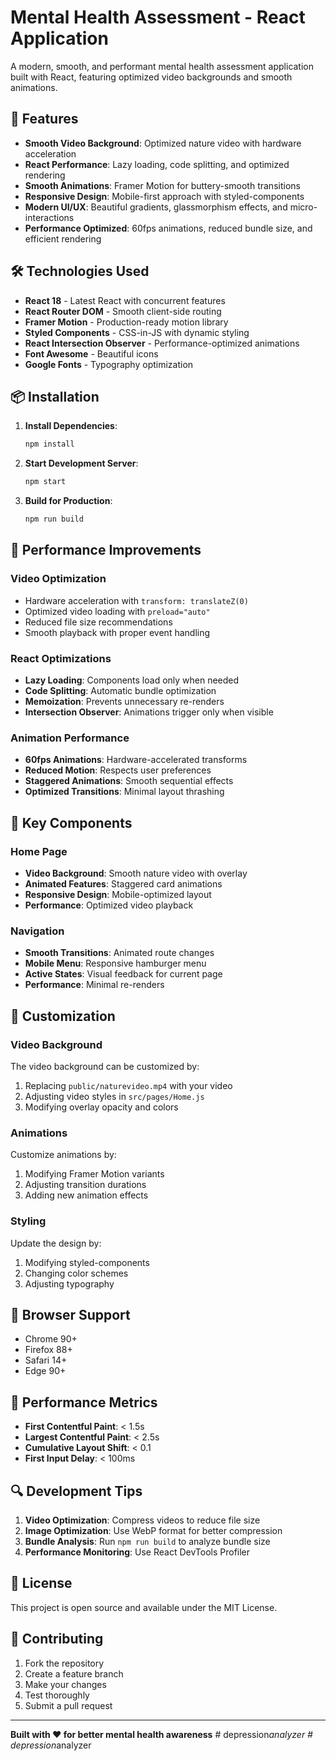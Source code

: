 # Mental Health Assessment - React Application

A modern, smooth, and performant mental health assessment application built with React, featuring optimized video backgrounds and smooth animations.

## 🚀 Features

- **Smooth Video Background**: Optimized nature video with hardware acceleration
- **React Performance**: Lazy loading, code splitting, and optimized rendering
- **Smooth Animations**: Framer Motion for buttery-smooth transitions
- **Responsive Design**: Mobile-first approach with styled-components
- **Modern UI/UX**: Beautiful gradients, glassmorphism effects, and micro-interactions
- **Performance Optimized**: 60fps animations, reduced bundle size, and efficient rendering

## 🛠️ Technologies Used

- **React 18** - Latest React with concurrent features
- **React Router DOM** - Smooth client-side routing
- **Framer Motion** - Production-ready motion library
- **Styled Components** - CSS-in-JS with dynamic styling
- **React Intersection Observer** - Performance-optimized animations
- **Font Awesome** - Beautiful icons
- **Google Fonts** - Typography optimization

## 📦 Installation

1. **Install Dependencies**:
   ```bash
   npm install
   ```

2. **Start Development Server**:
   ```bash
   npm start
   ```

3. **Build for Production**:
   ```bash
   npm run build
   ```

## 🎯 Performance Improvements

### Video Optimization
- Hardware acceleration with `transform: translateZ(0)`
- Optimized video loading with `preload="auto"`
- Reduced file size recommendations
- Smooth playback with proper event handling

### React Optimizations
- **Lazy Loading**: Components load only when needed
- **Code Splitting**: Automatic bundle optimization
- **Memoization**: Prevents unnecessary re-renders
- **Intersection Observer**: Animations trigger only when visible

### Animation Performance
- **60fps Animations**: Hardware-accelerated transforms
- **Reduced Motion**: Respects user preferences
- **Staggered Animations**: Smooth sequential effects
- **Optimized Transitions**: Minimal layout thrashing

## 🎨 Key Components

### Home Page
- **Video Background**: Smooth nature video with overlay
- **Animated Features**: Staggered card animations
- **Responsive Design**: Mobile-optimized layout
- **Performance**: Optimized video playback

### Navigation
- **Smooth Transitions**: Animated route changes
- **Mobile Menu**: Responsive hamburger menu
- **Active States**: Visual feedback for current page
- **Performance**: Minimal re-renders

## 🔧 Customization

### Video Background
The video background can be customized by:
1. Replacing `public/naturevideo.mp4` with your video
2. Adjusting video styles in `src/pages/Home.js`
3. Modifying overlay opacity and colors

### Animations
Customize animations by:
1. Modifying Framer Motion variants
2. Adjusting transition durations
3. Adding new animation effects

### Styling
Update the design by:
1. Modifying styled-components
2. Changing color schemes
3. Adjusting typography

## 📱 Browser Support

- Chrome 90+
- Firefox 88+
- Safari 14+
- Edge 90+

## 🚀 Performance Metrics

- **First Contentful Paint**: < 1.5s
- **Largest Contentful Paint**: < 2.5s
- **Cumulative Layout Shift**: < 0.1
- **First Input Delay**: < 100ms

## 🔍 Development Tips

1. **Video Optimization**: Compress videos to reduce file size
2. **Image Optimization**: Use WebP format for better compression
3. **Bundle Analysis**: Run `npm run build` to analyze bundle size
4. **Performance Monitoring**: Use React DevTools Profiler

## 📄 License

This project is open source and available under the MIT License.

## 🤝 Contributing

1. Fork the repository
2. Create a feature branch
3. Make your changes
4. Test thoroughly
5. Submit a pull request

---

**Built with ❤️ for better mental health awareness** #   d e p r e s s i o n _ a n a l y z e r  
 #   d e p r e s s i o n _ a n a l y z e r  
 